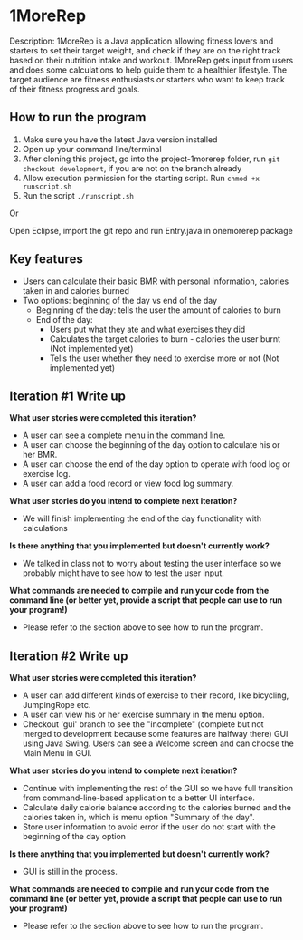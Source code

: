# 1MoreRep
Description: 1MoreRep is a Java application allowing fitness lovers and starters to set their target weight, and check if they are on the right track based on their nutrition intake and workout. 1MoreRep gets input from users and does some calculations to help guide them to a healthier lifestyle. The target audience are fitness enthusiasts or starters who want to keep track of their fitness progress and goals.

## How to run the program

1. Make sure you have the latest Java version installed
2. Open up your command line/terminal
3. After cloning this project, go into the project-1morerep folder, run `git checkout development`, if you are not on the branch already
4. Allow execution permission for the starting script. Run `chmod +x runscript.sh`
5. Run the script `./runscript.sh` 

Or

Open Eclipse, import the git repo and run Entry.java in onemorerep package

## Key features

- Users can calculate their basic BMR with personal information, calories taken in and calories burned
- Two options: beginning of the day vs end of the day
  - Beginning of the day: tells the user the amount of calories to burn
  - End of the day: 
    - Users put what they ate and what exercises they did
    - Calculates the target calories to burn - calories the user burnt (Not implemented yet)
    - Tells the user whether they need to exercise more or not (Not implemented yet)


## Iteration #1 Write up

**What user stories were completed this iteration?**
- A user can see a complete menu in the command line.
- A user can choose the beginning of the day option to calculate his or her BMR.
- A user can choose the end of the day option to operate with food log or exercise log.
- A user can add a food record or view food log summary.

**What user stories do you intend to complete next iteration?**
- We will finish implementing the end of the day functionality with calculations

**Is there anything that you implemented but doesn't currently work?**
- We talked in class not to worry about testing the user interface so we probably might have to see how to test the user input.

**What commands are needed to compile and run your code from the command line (or better yet, provide a script that people can use to run your program!)**
- Please refer to the section above to see how to run the program.




## Iteration #2 Write up

**What user stories were completed this iteration?**
- A user can add different kinds of exercise to their record, like bicycling, JumpingRope etc.
- A user can view his or her exercise summary in the menu option.
- Checkout 'gui' branch to see the "incomplete" (complete but not merged to development because some features are halfway there) GUI using Java Swing. Users can see a Welcome screen and can choose the Main Menu in GUI.

**What user stories do you intend to complete next iteration?**
- Continue with implementing the rest of the GUI so we have full transition from command-line-based application to a better UI interface.
- Calculate daily calorie balance according to the calories burned and the calories taken in, which is menu option "Summary of the day".
- Store user information to avoid error if the user do not start with the beginning of the day option

**Is there anything that you implemented but doesn't currently work?**
- GUI is still in the process.

**What commands are needed to compile and run your code from the command line (or better yet, provide a script that people can use to run your program!)**
- Please refer to the section above to see how to run the program.
